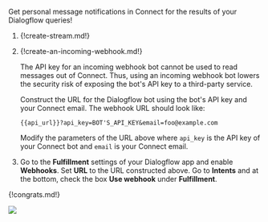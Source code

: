 Get personal message notifications in Connect for the results of your
Dialogflow queries!

1. {!create-stream.md!}

1. {!create-an-incoming-webhook.md!}

    The API key for an incoming webhook bot cannot be used to read messages out
    of Connect. Thus, using an incoming webhook bot lowers the security risk of
    exposing the bot's API key to a third-party service.

    Construct the URL for the Dialogflow bot using the bot's API key and your
    Connect email. The webhook URL should look like:

    `{{api_url}}?api_key=BOT'S_API_KEY&email=foo@example.com`

    Modify the parameters of the URL above where `api_key` is the API key of your Connect bot
    and `email` is your Connect email.

1. Go to the **Fulfillment** settings of your Dialogflow app and enable **Webhooks**.
   Set **URL** to the URL constructed above.
   Go to **Intents** and at the bottom, check the box **Use webhook**
   under **Fulfillment**.

{!congrats.md!}

![](/static/images/integrations/dialogflow/001.png)
